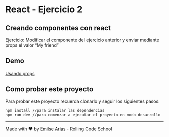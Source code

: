 # React - Ejercicio 2

## Creando componentes con react

Ejercicio: Modificar el componente del ejercicio anterior y enviar mediante props el valor “My friend”

## Demo

[Usando props ](https://rollingcodeschool.github.io/react-ejercicio2/)

## Como probar este proyecto

Para probar este proyecto recuerda clonarlo y seguir los siguientes pasos:

```
npm install //para instalar las dependencias
npm run dev //para comenzar a ejecutar el proyecto en modo desarrollo
```


___

Made with ❤️ by [Emilse Arias](https://github.com/earias08) - Rolling Code School
